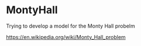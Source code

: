 # MontyHall
Trying to develop a model for the Monty Hall probelm

https://en.wikipedia.org/wiki/Monty_Hall_problem

